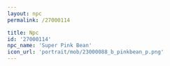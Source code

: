 ```yaml
---
layout: npc
permalink: /27000114

title: Npc
id: '27000114'
npc_name: 'Super Pink Bean'
icon_url: 'portrait/mob/23000088_b_pinkbean_p.png'
---
```

